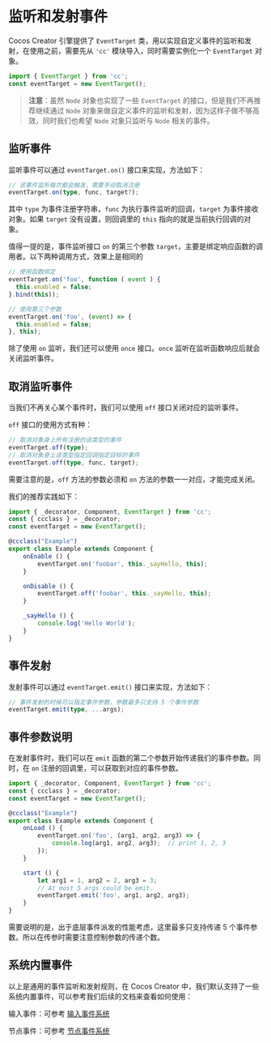 # 监听和发射事件

Cocos Creator 引擎提供了 `EventTarget` 类，用以实现自定义事件的监听和发射，在使用之前，需要先从 `'cc'` 模块导入，同时需要实例化一个 `EventTarget` 对象。
```ts
import { EventTarget } from 'cc';
const eventTarget = new EventTarget();
```

> **注意**：虽然 `Node` 对象也实现了一些 `EventTarget` 的接口，但是我们不再推荐继续通过 `Node` 对象来做自定义事件的监听和发射，因为这样子做不够高效，同时我们也希望 `Node` 对象只监听与 `Node` 相关的事件。


## 监听事件

监听事件可以通过 `eventTarget.on()` 接口来实现，方法如下：

```ts
// 该事件监听每次都会触发，需要手动取消注册
eventTarget.on(type, func, target?);
```

其中 `type` 为事件注册字符串，`func` 为执行事件监听的回调，`target` 为事件接收对象。如果 `target` 没有设置，则回调里的 `this` 指向的就是当前执行回调的对象。

值得一提的是，事件监听接口 `on` 的第三个参数 `target`，主要是绑定响应函数的调用者。以下两种调用方式，效果上是相同的

```ts
// 使用函数绑定
eventTarget.on('foo', function ( event ) {
  this.enabled = false;
}.bind(this));

// 使用第三个参数
eventTarget.on('foo', (event) => {
  this.enabled = false;
}, this);
```

除了使用 `on` 监听，我们还可以使用 `once` 接口。`once` 监听在监听函数响应后就会关闭监听事件。

## 取消监听事件

当我们不再关心某个事件时，我们可以使用 `off` 接口关闭对应的监听事件。

`off` 接口的使用方式有种：

```ts
// 取消对象身上所有注册的该类型的事件
eventTarget.off(type);
// 取消对象身上该类型指定回调指定目标的事件
eventTarget.off(type, func, target);
```

需要注意的是，`off` 方法的参数必须和 `on` 方法的参数一一对应，才能完成关闭。

我们的推荐实践如下：

```ts
import { _decorator, Component, EventTarget } from 'cc';
const { ccclass } = _decorator;
const eventTarget = new EventTarget();

@ccclass("Example")
export class Example extends Component {
    onEnable () {
        eventTarget.on('foobar', this._sayHello, this);
    }

    onDisable () {
        eventTarget.off('foobar', this._sayHello, this);
    }

    _sayHello () {
        console.log('Hello World');
    }
}
```

## 事件发射

发射事件可以通过 `eventTarget.emit()` 接口来实现，方法如下：

```ts
// 事件发射的时候可以指定事件参数，参数最多只支持 5 个事件参数
eventTarget.emit(type, ...args);
```

## 事件参数说明

在发射事件时，我们可以在 `emit` 函数的第二个参数开始传递我们的事件参数。同时，在 `on` 注册的回调里，可以获取到对应的事件参数。

```ts
import { _decorator, Component, EventTarget } from 'cc';
const { ccclass } = _decorator;
const eventTarget = new EventTarget();

@ccclass("Example")
export class Example extends Component {
    onLoad () {
        eventTarget.on('foo', (arg1, arg2, arg3) => {
            console.log(arg1, arg2, arg3);  // print 1, 2, 3
        });
    }

    start () {
        let arg1 = 1, arg2 = 2, arg3 = 3;
        // At most 5 args could be emit.
        eventTarget.emit('foo', arg1, arg2, arg3);
    }
}
```

需要说明的是，出于底层事件派发的性能考虑，这里最多只支持传递 5 个事件参数。所以在传参时需要注意控制参数的传递个数。

## 系统内置事件

以上是通用的事件监听和发射规则，在 Cocos Creator 中，我们默认支持了一些系统内置事件，可以参考我们后续的文档来查看如何使用：

输入事件：可参考 [输入事件系统](event-input.md)

节点事件：可参考 [节点事件系统](event-node.md)
